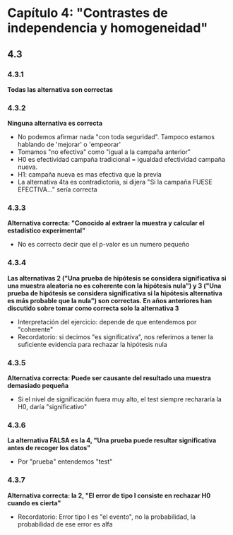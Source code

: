 
# Capítulo 4: "Contrastes de independencia y homogeneidad"


## 4.3

### 4.3.1
**Todas las alternativa son correctas**

### 4.3.2
**Ninguna alternativa es correcta**
* No podemos afirmar nada "con toda seguridad". Tampoco estamos hablando de 'mejorar' o 'empeorar'
* Tomamos "no efectiva" como "igual a la campaña anterior" 
* H0 es efectividad campaña tradicional = igualdad efectividad campaña nueva. 
* H1: campaña nueva es mas efectiva que la previa
* La alternativa 4ta es contradictoria, si dijera "Si la campaña FUESE EFECTIVA..." sería correcta

### 4.3.3
**Alternativa correcta: "Conocido al extraer la muestra y calcular el estadístico experimental"**
* No es correcto decir que el p-valor es un numero pequeño

### 4.3.4
**Las alternativas 2 ("Una prueba de hipótesis se considera significativa si una muestra aleatoria no
es coherente con la hipótesis nula") y 3 ("Una prueba de hipótesis se considera significativa si la hipótesis alternativa es
más probable que la nula") son correctas. En años anteriores han discutido sobre tomar como correcta solo la alternativa 3**
* Interpretación del ejercicio: depende de que entendemos por "coherente"
* Recordatorio: si decimos "es significativa", nos referimos a tener la suficiente evidencia para rechazar la hipótesis nula


### 4.3.5
**Alternativa correcta: Puede ser causante del resultado una muestra demasiado pequeña**
* Si el nivel de significación fuera muy alto, el test siempre rechararía la H0, daría "significativo"

### 4.3.6
**La alternativa FALSA es la 4, "Una prueba puede resultar significativa antes de recoger los datos"**
* Por "prueba" entendemos "test"


### 4.3.7
**Alternativa correcta: la 2, "El error de tipo I consiste en rechazar H0 cuando es cierta"**
* Recordatorio: Error tipo I es "el evento", no la probabilidad, la probabilidad de ese error es alfa
